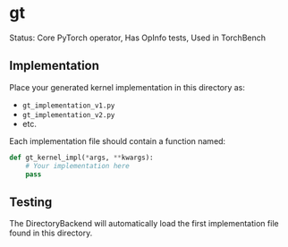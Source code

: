 # gt

Status: Core PyTorch operator, Has OpInfo tests, Used in TorchBench

## Implementation

Place your generated kernel implementation in this directory as:
- `gt_implementation_v1.py`
- `gt_implementation_v2.py`
- etc.

Each implementation file should contain a function named:
```python
def gt_kernel_impl(*args, **kwargs):
    # Your implementation here
    pass
```

## Testing

The DirectoryBackend will automatically load the first implementation file found in this directory.
